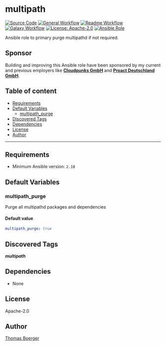 # multipath

[![Source Code](https://img.shields.io/badge/github-source%20code-blue?logo=github&logoColor=white)](https://github.com/rolehippie/multipath)
[![General Workflow](https://github.com/rolehippie/multipath/actions/workflows/general.yml/badge.svg)](https://github.com/rolehippie/multipath/actions/workflows/general.yml)
[![Readme Workflow](https://github.com/rolehippie/multipath/actions/workflows/docs.yml/badge.svg)](https://github.com/rolehippie/multipath/actions/workflows/docs.yml)
[![Galaxy Workflow](https://github.com/rolehippie/multipath/actions/workflows/galaxy.yml/badge.svg)](https://github.com/rolehippie/multipath/actions/workflows/galaxy.yml)
[![License: Apache-2.0](https://img.shields.io/github/license/rolehippie/multipath)](https://github.com/rolehippie/multipath/blob/master/LICENSE)
[![Ansible Role](https://img.shields.io/badge/role-rolehippie.multipath-blue)](https://galaxy.ansible.com/rolehippie/multipath)

Ansible role to primary purge multipathd if not required.

## Sponsor

Building and improving this Ansible role have been sponsored by my current and previous employers like **[Cloudpunks GmbH](https://cloudpunks.de)** and **[Proact Deutschland GmbH](https://www.proact.eu)**.

## Table of content

- [Requirements](#requirements)
- [Default Variables](#default-variables)
  - [multipath_purge](#multipath_purge)
- [Discovered Tags](#discovered-tags)
- [Dependencies](#dependencies)
- [License](#license)
- [Author](#author)

---

## Requirements

- Minimum Ansible version: `2.10`

## Default Variables

### multipath_purge

Purge all multipathd packages and dependencies

#### Default value

```YAML
multipath_purge: true
```

## Discovered Tags

**_multipath_**

## Dependencies

- None

## License

Apache-2.0

## Author

[Thomas Boerger](https://github.com/tboerger)
